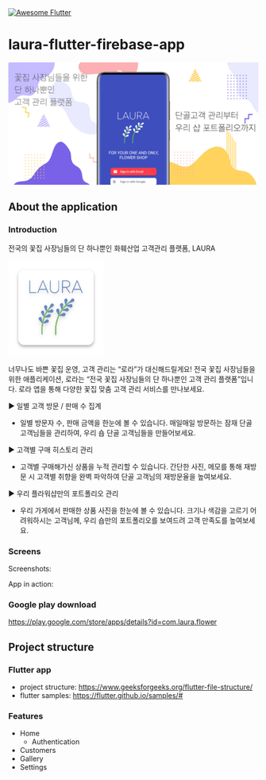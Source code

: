 <a href="https://github.com/Solido/awesome-flutter">
   <img alt="Awesome Flutter" src="https://img.shields.io/badge/Awesome-Flutter-blue.svg?longCache=true&style=flat-square" />
</a>

# laura-flutter-firebase-app

![cover](./assets/cover.jpeg)

## About the application
### Introduction

전국의 꽃집 사장님들의 단 하나뿐인 화훼산업 고객관리 플랫폼, LAURA

![logo](./android/app/src/main/res/mipmap-xxxhdpi/ic_launcher.png)

너무나도 바쁜 꽃집 운영, 고객 관리는 “로라”가 대신해드릴게요!
전국 꽃집 사장님들을 위한 애플리케이션, 로라는 “전국 꽃집 사장님들의 단 하나뿐인 고객 관리 플랫폼”입니다. 로라 앱을 통해 다양한 꽃집 맞춤 고객 관리 서비스를 만나보세요.

► 일별 고객 방문 / 판매 수 집계
- 일별 방문자 수, 판매 금액을 한눈에 볼 수 있습니다. 매일매일 방문하는 잠재 단골 고객님들을 관리하여, 우리 숍 단골 고객님들을 만들어보세요.

► 고객별 구매 히스토리 관리
- 고객별 구매해가신 상품을 누적 관리할 수 있습니다. 간단한 사진, 메모를 통해 재방문 시 고객별 취향을 완벽 파악하여 단골 고객님의 재방문율을 높여보세요.

► 우리 플라워샵만의 포트폴리오 관리
- 우리 가게에서 판매한 상품 사진을 한눈에 볼 수 있습니다. 크기나 색감을 고르기 어려워하시는 고객님께, 우리 숍만의 포트폴리오를 보여드려 고객 만족도를 높여보세요.

### Screens
Screenshots:

App in action: 


### Google play download
https://play.google.com/store/apps/details?id=com.laura.flower


## Project structure

### Flutter app
- project structure: https://www.geeksforgeeks.org/flutter-file-structure/
- flutter samples: https://flutter.github.io/samples/#

### Features
- Home
  - Authentication
- Customers
- Gallery
- Settings
